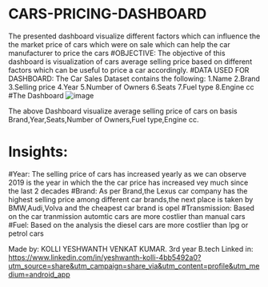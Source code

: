 # CARS-PRICING-DASHBOARD
The presented dashboard visualize different factors which can influence the  the market price of cars which were on sale which can help the car manufacturer to price the cars
#OBJECTIVE:
The objective of this dashboard is  visualization of cars average selling price based on different factors which can be useful to price a car accordingly.
#DATA USED FOR DASHBOARD:
The Car Sales Dataset contains the following:
1.Name
2.Brand
3.Selling price
4.Year
5.Number of Owners
6.Seats
7.Fuel type
8.Engine cc
#The Dashboard
![image](https://github.com/user-attachments/assets/6aa69d1e-06d6-4acc-b601-71d225cab44e)


The above Dashboard  visualize average selling price of cars on basis  Brand,Year,Seats,Number of Owners,Fuel type,Engine cc.

# Insights:
#Year:
The selling price of cars has increased yearly as we can observe 2019 is the year in which the the car price has increased vey much since the last 2 decades
#Brand:
As per Brand,the Lexus car company has the highest selling price among different car brands,the next place is taken by BMW,Audi,Volva and the cheapest car brand is opel
#Transmission:
Based on the car tranmission automtic cars are more costlier than manual cars
#Fuel:
Based on the analysis the diesel cars are more costlier than lpg or petrol cars





Made by:
KOLLI YESHWANTH VENKAT KUMAR.
3rd year B.tech
Linked in: https://www.linkedin.com/in/yeshwanth-kolli-4bb5492a0?utm_source=share&utm_campaign=share_via&utm_content=profile&utm_medium=android_app
